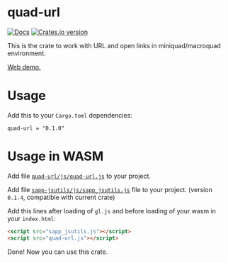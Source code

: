 # quad-url

[![Docs](https://docs.rs/quad-url/badge.svg?version=0.1.0)](https://docs.rs/quad-url/0.1.0/quad-url/index.html)
[![Crates.io version](https://img.shields.io/crates/v/quad-url.svg)](https://crates.io/crates/quad-url)

This is the crate to work with URL and open links in miniquad/macroquad environment.

[Web demo.](https://optozorax.github.io/quad-url/?a&b=1&cd=e+f&gh#myhash)

# Usage
Add this to your `Cargo.toml` dependencies:
```text
quad-url = "0.1.0"
```
# Usage in WASM
Add file [`quad-url/js/quad-url.js`](https://github.com/optozorax/quad-url/blob/368519c488aac55b73d3f29ed99c1afb9091d989/js/quad-url.js) to your project.

Add file [`sapp-jsutils/js/sapp_jsutils.js`](https://github.com/not-fl3/sapp-jsutils/blob/4aa083662bfea725bf6e30453c009c6d02d667db/js/sapp_jsutils.js) file to your project. (version `0.1.4`, compatible with current crate)


Add this lines after loading of `gl.js` and before loading of your wasm in your `index.html`:
```html
<script src="sapp_jsutils.js"></script>
<script src="quad-url.js"></script>
```
Done! Now you can use this crate.
